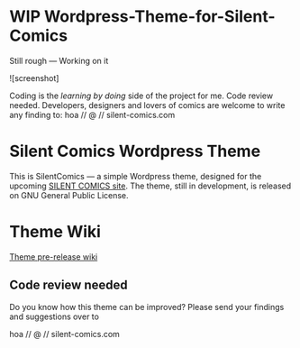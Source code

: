 WIP Wordpress-Theme-for-Silent-Comics
=================================

Still rough — Working on it

![screenshot]

Coding is the *learning by doing* side of the project for me. Code review needed. Developers, designers and lovers of comics are welcome to write any finding to: hoa // @ // silent-comics.com

# Silent Comics Wordpress Theme

This is SilentComics — a simple Wordpress theme, designed for the upcoming [SILENT COMICS site](http://silent-comics.com). The theme, still in development, is released on GNU General Public License.

# Theme Wiki
[Theme pre-release wiki](https://github.com/SilentComics/Silent-Comics-Wordpress-Theme/wiki/SilentComic-WordPress-Theme-wiki)

## Code review needed

Do you know how this theme can be improved? Please send your findings and suggestions over to

hoa // @ // silent-comics.com
